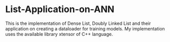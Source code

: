 # List-Application-on-ANN
This is the implementation of Dense List, Doubly Linked List and their application on creating a dataloader for training models. My implementation uses the available library xtensor of C++ language.

